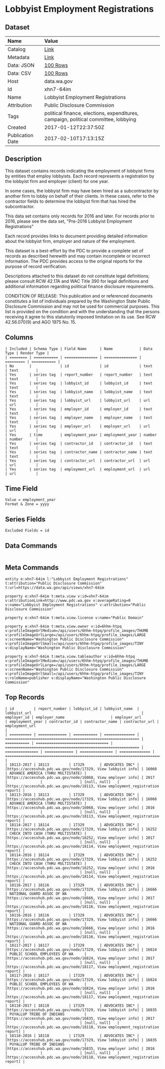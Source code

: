 # Lobbyist Employment Registrations

## Dataset

| Name | Value |
| :--- | :---- |
| Catalog | [Link](https://catalog.data.gov/dataset/draft-lobbyist-employment-registration) |
| Metadata | [Link](https://data.wa.gov/api/views/xhn7-64im) |
| Data: JSON | [100 Rows](https://data.wa.gov/api/views/xhn7-64im/rows.json?max_rows=100) |
| Data: CSV | [100 Rows](https://data.wa.gov/api/views/xhn7-64im/rows.csv?max_rows=100) |
| Host | data.wa.gov |
| Id | xhn7-64im |
| Name | Lobbyist Employment Registrations |
| Attribution | Public Disclosure Commission |
| Tags | political finance, elections, expenditures, campaign, political committee, lobbying |
| Created | 2017-01-12T22:37:50Z |
| Publication Date | 2017-02-10T17:13:15Z |

## Description

This dataset contains records indicating the employment of lobbyist firms by entities that employ lobbyists. Each record represents a registration by the lobbyist firm and employer (client) for one year. 

In some cases, the lobbyist firm may have been hired as a subcontractor by another firm to lobby on behalf of their clients. In these cases, refer to the contractor fields to determine the lobbyist firm that has hired the subcontractor.

This data set contains only records for 2016 and later. For records prior to 2016, please see the data set, "Pre-2016 Lobbyist Employment Registrations"

Each record provides links to document providing detailed information about the lobbyist firm, employer and nature of the employment.

This dataset is a best-effort by the PDC to provide a complete set of records as described herewith and may contain incomplete or incorrect information. The PDC provides access to the original reports for the purpose of record verification.

Descriptions attached to this dataset do not constitute legal definitions; please consult RCW 42.17A and WAC Title 390 for legal definitions and additional information regarding political finance disclosure requirements.

CONDITION OF RELEASE: This publication and or referenced documents constitutes a list of individuals prepared by the Washington State Public Disclosure Commission and may not be used for commercial purposes. This list is provided on the condition and with the understanding that the persons receiving it agree to this statutorily imposed limitation on its use. See RCW 42.56.070(9) and AGO 1975 No. 15.

## Columns

```ls
| Included | Schema Type | Field Name      | Name            | Data Type | Render Type |
| ======== | =========== | =============== | =============== | ========= | =========== |
| No       |             | id              | id              | text      | text        |
| Yes      | series tag  | report_number   | report_number   | text      | text        |
| Yes      | series tag  | lobbyist_id     | lobbyist_id     | text      | text        |
| Yes      | series tag  | lobbyist_name   | lobbyist_name   | text      | text        |
| Yes      | series tag  | lobbyist_url    | lobbyist_url    | url       | url         |
| Yes      | series tag  | employer_id     | employer_id     | text      | text        |
| Yes      | series tag  | employer_name   | employer_name   | text      | text        |
| Yes      | series tag  | employer_url    | employer_url    | url       | url         |
| Yes      | time        | employment_year | employment_year | number    | number      |
| Yes      | series tag  | contractor_id   | contractor_id   | text      | text        |
| Yes      | series tag  | contractor_name | contractor_name | text      | text        |
| Yes      | series tag  | contractor_url  | contractor_url  | url       | url         |
| Yes      | series tag  | employment_url  | employment_url  | url       | url         |
```

## Time Field

```ls
Value = employment_year
Format & Zone = yyyy
```

## Series Fields

```ls
Excluded Fields = id
```

## Data Commands

```ls
```

## Meta Commands

```ls
entity e:xhn7-64im l:"Lobbyist Employment Registrations" t:attribution="Public Disclosure Commission" t:url=https://data.wa.gov/api/views/xhn7-64im

property e:xhn7-64im t:meta.view v:id=xhn7-64im v:attributionLink=http://www.pdc.wa.gov v:averageRating=0 v:name="Lobbyist Employment Registrations" v:attribution="Public Disclosure Commission"

property e:xhn7-64im t:meta.view.license v:name="Public Domain"

property e:xhn7-64im t:meta.view.owner v:id=6hhm-htpq v:profileImageUrlMedium=/api/users/6hhm-htpq/profile_images/THUMB v:profileImageUrlLarge=/api/users/6hhm-htpq/profile_images/LARGE v:screenName="Washington Public Disclosure Commission" v:profileImageUrlSmall=/api/users/6hhm-htpq/profile_images/TINY v:displayName="Washington Public Disclosure Commission"

property e:xhn7-64im t:meta.view.tableauthor v:id=6hhm-htpq v:profileImageUrlMedium=/api/users/6hhm-htpq/profile_images/THUMB v:profileImageUrlLarge=/api/users/6hhm-htpq/profile_images/LARGE v:screenName="Washington Public Disclosure Commission" v:profileImageUrlSmall=/api/users/6hhm-htpq/profile_images/TINY v:roleName=publisher v:displayName="Washington Public Disclosure Commission"
```

## Top Records

```ls
| id         | report_number | lobbyist_id | lobbyist_name  | lobbyist_url                                                  | employer_id | employer_name                     | employer_url                                                  | employment_year | contractor_id | contractor_name | contractor_url | employment_url                                                                 | 
| ========== | ============= | =========== | ============== | ============================================================= | =========== | ================================= | ============================================================= | =============== | ============= | =============== | ============== | ============================================================================== | 
| 18113-2017 | 18113         | 17329       | ADVOCATES INC* | [https://accesshub.pdc.wa.gov/node/17329, View lobbyist info] | 16068       | ADVANCE AMERICA (THRU MULTISTATE) | [https://accesshub.pdc.wa.gov/node/16068, View employer info] | 2017            |               |                 | [null, null]   | [https://accesshub.pdc.wa.gov/node/18113, View employment_registration report] | 
| 18113-2016 | 18113         | 17329       | ADVOCATES INC* | [https://accesshub.pdc.wa.gov/node/17329, View lobbyist info] | 16068       | ADVANCE AMERICA (THRU MULTISTATE) | [https://accesshub.pdc.wa.gov/node/16068, View employer info] | 2016            |               |                 | [null, null]   | [https://accesshub.pdc.wa.gov/node/18113, View employment_registration report] | 
| 18114-2017 | 18114         | 17329       | ADVOCATES INC* | [https://accesshub.pdc.wa.gov/node/17329, View lobbyist info] | 16252       | CHECK INTO CASH (THRU MULTISTATE) | [https://accesshub.pdc.wa.gov/node/16252, View employer info] | 2017            |               |                 | [null, null]   | [https://accesshub.pdc.wa.gov/node/18114, View employment_registration report] | 
| 18114-2016 | 18114         | 17329       | ADVOCATES INC* | [https://accesshub.pdc.wa.gov/node/17329, View lobbyist info] | 16252       | CHECK INTO CASH (THRU MULTISTATE) | [https://accesshub.pdc.wa.gov/node/16252, View employer info] | 2016            |               |                 | [null, null]   | [https://accesshub.pdc.wa.gov/node/18114, View employment_registration report] | 
| 18116-2017 | 18116         | 17329       | ADVOCATES INC* | [https://accesshub.pdc.wa.gov/node/17329, View lobbyist info] | 16666       | NATIONAL GUARD ASSOC OF WA        | [https://accesshub.pdc.wa.gov/node/16666, View employer info] | 2017            |               |                 | [null, null]   | [https://accesshub.pdc.wa.gov/node/18116, View employment_registration report] | 
| 18116-2016 | 18116         | 17329       | ADVOCATES INC* | [https://accesshub.pdc.wa.gov/node/17329, View lobbyist info] | 16666       | NATIONAL GUARD ASSOC OF WA        | [https://accesshub.pdc.wa.gov/node/16666, View employer info] | 2016            |               |                 | [null, null]   | [https://accesshub.pdc.wa.gov/node/18116, View employment_registration report] | 
| 18117-2017 | 18117         | 17329       | ADVOCATES INC* | [https://accesshub.pdc.wa.gov/node/17329, View lobbyist info] | 16824       | PUBLIC SCHOOL EMPLOYEES OF WA     | [https://accesshub.pdc.wa.gov/node/16824, View employer info] | 2017            |               |                 | [null, null]   | [https://accesshub.pdc.wa.gov/node/18117, View employment_registration report] | 
| 18117-2016 | 18117         | 17329       | ADVOCATES INC* | [https://accesshub.pdc.wa.gov/node/17329, View lobbyist info] | 16824       | PUBLIC SCHOOL EMPLOYEES OF WA     | [https://accesshub.pdc.wa.gov/node/16824, View employer info] | 2016            |               |                 | [null, null]   | [https://accesshub.pdc.wa.gov/node/18117, View employment_registration report] | 
| 18118-2017 | 18118         | 17329       | ADVOCATES INC* | [https://accesshub.pdc.wa.gov/node/17329, View lobbyist info] | 16835       | PUYALLUP TRIBE OF INDIANS         | [https://accesshub.pdc.wa.gov/node/16835, View employer info] | 2017            |               |                 | [null, null]   | [https://accesshub.pdc.wa.gov/node/18118, View employment_registration report] | 
| 18118-2016 | 18118         | 17329       | ADVOCATES INC* | [https://accesshub.pdc.wa.gov/node/17329, View lobbyist info] | 16835       | PUYALLUP TRIBE OF INDIANS         | [https://accesshub.pdc.wa.gov/node/16835, View employer info] | 2016            |               |                 | [null, null]   | [https://accesshub.pdc.wa.gov/node/18118, View employment_registration report] | 
```